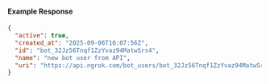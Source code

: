 <!-- Code generated for API Clients. DO NOT EDIT. -->

#### Example Response

```json
{
  "active": true,
  "created_at": "2025-09-06T10:07:56Z",
  "id": "bot_32Jz56Tnqf1ZzYvaz94MatwSrs4",
  "name": "new bot user from API",
  "uri": "https://api.ngrok.com/bot_users/bot_32Jz56Tnqf1ZzYvaz94MatwSrs4"
}
```
